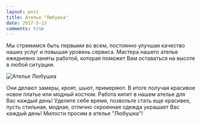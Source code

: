```yaml
---
layout: post
title: Ателье "Любушка"
date: 2017-5-13
comments: true
---
```


Мы стремимся быть первыми во всем, постоянно улучшая качество наших услуг и повышая уровень сервиса. Мастера нашего ателье ежедневно заняты работой, которая поможет Вам оставаться на высоте в любой ситуации.

![Ателье Любушка](https://unsplash.it/2000/1200?image=399)

Они делают замеры, кроят, шьют, примеряют. В итоге получая красивое новое платье или модный костюм. Работа кипит в нашем ателье для Вас каждый день! Уделите себе время, позвольте стать еще красивее, пусть стильная, модная, отлично скроенная одежда украшает Вас каждый день!
Милости просим в ателье "Любушка"!